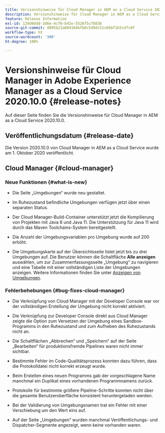 ```yaml
---
title: Versionshinweise für Cloud Manager in AEM as a Cloud Service 2020.10.0
description: Versionshinweise für Cloud Manager in AEM as a Cloud Service 2020.10.0
feature: Release Information
exl-id: 129d0dd8-3d6e-4cf0-b42e-5526f5cf0836
source-git-commit: d895b21a804164bfb0c5d9dc51c66bf1b5cdfc0f
workflow-type: ht
source-wordcount: '300'
ht-degree: 100%

---
```


# Versionshinweise für Cloud Manager in Adobe Experience Manager as a Cloud Service 2020.10.0 {#release-notes}

Auf dieser Seite finden Sie die Versionshinweise für Cloud Manager in AEM as a Cloud Service 2020.10.0.

## Veröffentlichungsdatum {#release-date}

Die Version 2020.10.0 von Cloud Manager in AEM as a Cloud Service wurde am 1. Oktober 2020 veröffentlicht.

## Cloud Manager {#cloud-manager}

### Neue Funktionen {#what-is-new}

* Die Seite „Umgebungen“ wurde neu gestaltet.

* Im Ruhezustand befindliche Umgebungen verfügen jetzt über einen separaten Status.

* Der Cloud Manager-Build-Container unterstützt jetzt die Kompilierung von Projekten mit Java 8 und Java 11. Die Unterstützung für Java 11 wird durch das Maven Toolchains-System bereitgestellt.

* Die Anzahl der Umgebungsvariablen pro Umgebung wurde auf 200 erhöht.

* Die Umgebungskarte auf der Übersichtsseite listet jetzt bis zu drei Umgebungen auf. Die Benutzer können die Schaltfläche **Alle anzeigen** auswählen, um zur Zusammenfassungsseite „Umgebung“ zu navigieren und eine Tabelle mit einer vollständigen Liste der Umgebungen anzeigen.
Weitere Informationen finden Sie unter [Anzeigen von Umgebungen](/help/implementing/cloud-manager/manage-environments.md#viewing-environment).


### Fehlerbehebungen {#bug-fixes-cloud-manager}

* Die Verknüpfung von Cloud Manager mit der Developer Console war vor der vollständigen Erstellung der Umgebung nicht korrekt aktiviert.

* Die Verknüpfung zur Developer Console direkt aus Cloud Manager zeigte die Option zum Versetzen der Umgebung eines Sandbox-Programms in den Ruhezustand und zum Aufheben des Ruhezustands nicht an.

* Die Schaltflächen „Abbrechen“ und „Speichern“ auf der Seite „Bearbeiten“ für produktionsfremde Pipelines waren nicht immer sichtbar.

* Bestimmte Fehler im Code-Qualitätsprozess konnten dazu führen, dass die Protokolldatei nicht korrekt erzeugt wurde.

* Beim Erstellen eines neuen Programms gab der vorgeschlagene Name manchmal ein Duplikat eines vorhandenen Programmnamens zurück.

* Protokolle für bestimmte größere Pipeline-Schritte konnten nicht über die gesamte Benutzeroberfläche konsistent heruntergeladen werden.

* Bei der Validierung von Umgebungsnamen trat ein Fehler mit einer Verschiebung um den Wert eins auf.

* Auf der Seite „Umgebungen“ wurden manchmal Veröffentlichungs- und Dispatcher-Segmente angezeigt, wenn keine vorhanden waren.
